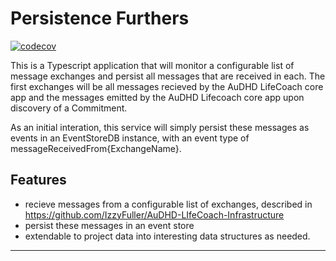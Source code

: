 # Persistence Furthers

[![codecov](https://codecov.io/gh/YOUR_USERNAME/PersistenceFurthers/branch/main/graph/badge.svg)](https://codecov.io/gh/IzzyFuller/PersistenceFurthers)

This is a Typescript application that will monitor a configurable list of message exchanges and persist all messages that are received in each. The first exchanges will be all messages recieved by the AuDHD LifeCoach core app and the messages emitted by the AuDHD Lifecoach core app upon discovery of a Commitment. 

As an initial interation, this service will simply persist these messages as events in an EventStoreDB instance, with an event type of messageReceivedFrom{ExchangeName}. 

## Features
- recieve messages from a configurable list of exchanges, described in https://github.com/IzzyFuller/AuDHD-LIfeCoach-Infrastructure
- persist these messages in an event store
- extendable to project data into interesting data structures as needed.

---
